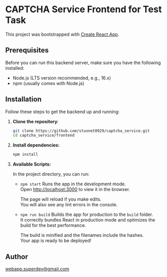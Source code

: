 # CAPTCHA Service Frontend for Test Task

This project was bootstrapped with [Create React App](https://github.com/facebook/create-react-app).

## Prerequisites

Before you can run this backend server, make sure you have the following installed:
- Node.js (LTS version recommended, e.g., 16.x)
- npm (usually comes with Node.js)

## Installation

Follow these steps to get the backend up and running:

1. **Clone the repository**:
   ```bash
   git clone https://github.com/stuxnet0929/captcha_service.git
   cd captcha_service/frontend
   ```

2. **Install dependencies:**
   ```bash
   npm install
   ```

3. **Available Scripts:**

    In the project directory, you can run:
    * `npm start`
        Runs the app in the development mode.\
        Open [http://localhost:3000](http://localhost:3000) to view it in the browser.

        The page will reload if you make edits.\
        You will also see any lint errors in the console.

    * `npm run build`
        Builds the app for production to the `build` folder.\
        It correctly bundles React in production mode and optimizes the build for the best performance.

        The build is minified and the filenames include the hashes.\
        Your app is ready to be deployed!

## Author
webapp.superdev@gmail.com
